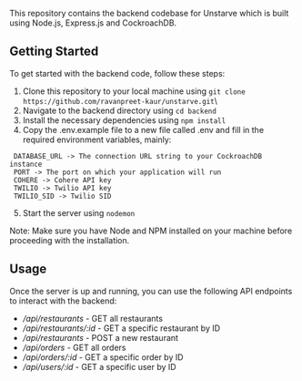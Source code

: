 
This repository contains the backend codebase for Unstarve which is built using Node.js, Express.js and CockroachDB.

## Getting Started

To get started with the backend code, follow these steps:

1. Clone this repository to your local machine using ``` git clone https://github.com/ravanpreet-kaur/unstarve.git ```\
2. Navigate to the backend directory using ```cd backend ```
3. Install the necessary dependencies using ```npm install```
4. Copy the .env.example file to a new file called .env and fill in the required environment variables, mainly:
```
 DATABASE_URL -> The connection URL string to your CockroachDB instance 
 PORT -> The port on which your application will run
 COHERE -> Cohere API key
 TWILIO -> Twilio API key
 TWILIO_SID -> Twilio SID
```
5. Start the server using ```nodemon```


Note: Make sure you have Node and NPM installed on your machine before proceeding with the installation.

## Usage
Once the server is up and running, you can use the following API endpoints to interact with the backend:

* */api/restaurants* - GET all restaurants
* */api/restaurants/:id* - GET a specific restaurant by ID
* */api/restaurants* - POST a new restaurant
* */api/orders* - GET all orders
* */api/orders/:id* - GET a specific order by ID
* */api/users/:id* - GET a specific user by ID



